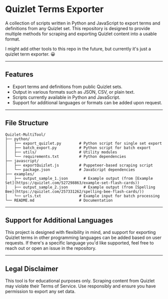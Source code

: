 # Quizlet Terms Exporter

A collection of scripts written in Python and JavaScript to export terms and definitions from any Quizlet set. This repository is designed to provide multiple methods for scraping and exporting Quizlet content into a usable format.

I might add other tools to this repo in the future, but currently it's just a quizlet term exporter. 😀

---

## Features

- Export terms and definitions from public Quizlet sets.
- Output in various formats such as JSON, CSV, or plain text.
- Scripts currently available in Python and JavaScript.
- Support for additional languages or formats can be added upon request.

---

## File Structure

```plaintext
Quizlet-MultiTool/
├── python/
│   ├── export_quizlet.py        # Python script for single set export
│   ├── batch_export.py          # Python script for batch export
│   ├── utils/                   # Utility modules
│   └── requirements.txt         # Python dependencies
├── javascript/
│   ├── exportQuizlet.js         # Puppeteer-based scraping script
│   └── package.json             # JavaScript dependencies
├── examples/
│   ├── output_sample_1.json       # Example output (from [Example Set](https://quizlet.com/527298863/example-set-flash-cards))
│   ├── output_sample_2.json       # Example output (from [Spelling Bee](https://quizlet.com/257331262/spelling-bee-flash-cards/))
│   └── urls.txt                 # Example input for batch processing
└── README.md                    # Documentation
```

---

## Support for Additional Languages

This project is designed with flexibility in mind, and support for exporting Quizlet terms in other programming languages can be added based on user requests. If there's a specific language you'd like supported, feel free to reach out or open an issue in the repository.

---

## Legal Disclaimer

This tool is for educational purposes only. Scraping content from Quizlet may violate their Terms of Service. Use responsibly and ensure you have permission to export any set data.
